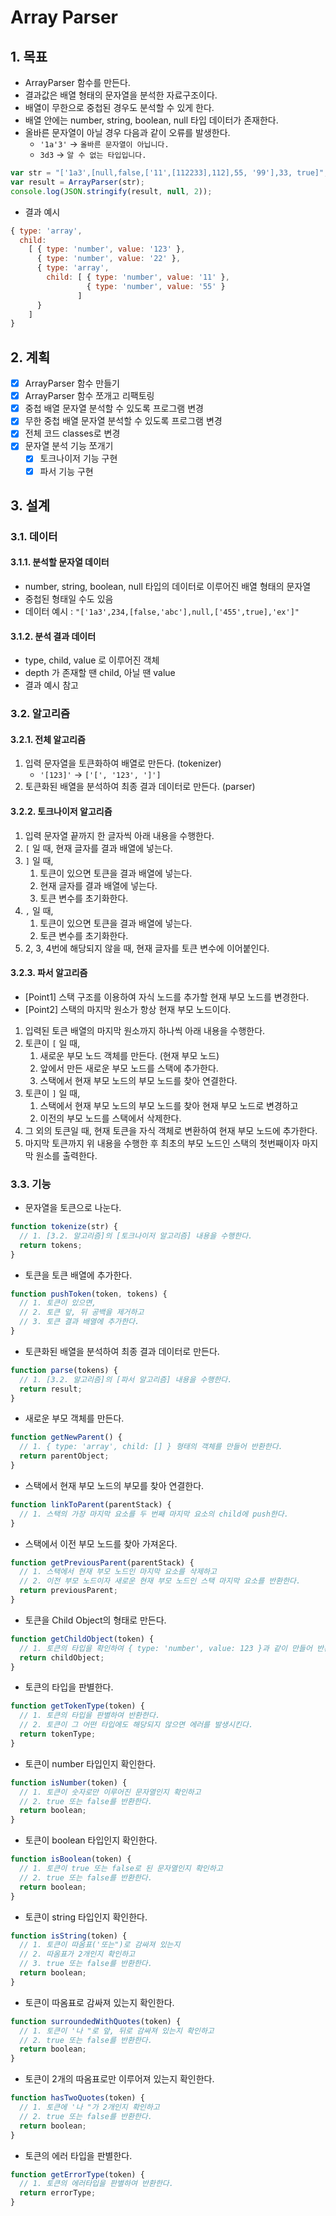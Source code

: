 # Array Parser

## 1. 목표

- ArrayParser 함수를 만든다.
- 결과값은 배열 형태의 문자열을 분석한 자료구조이다.
- 배열이 무한으로 중첩된 경우도 분석할 수 있게 한다.
- 배열 안에는 number, string, boolean, null 타입 데이터가 존재한다.
- 올바른 문자열이 아닐 경우 다음과 같이 오류를 발생한다.
  * `'1a'3'` -> `올바른 문자열이 아닙니다.`
  * `3d3` -> `알 수 없는 타입입니다.`

```javascript
var str = "['1a3',[null,false,['11',[112233],112],55, '99'],33, true]";
var result = ArrayParser(str);
console.log(JSON.stringify(result, null, 2));
```

- 결과 예시

```javascript
{ type: 'array',
  child:
    [ { type: 'number', value: '123' },
      { type: 'number', value: '22' },
      { type: 'array',
        child: [ { type: 'number', value: '11' },
                 { type: 'number', value: '55' }
               ] 
      }
    ] 
}
```

## 2. 계획

- [x] ArrayParser 함수 만들기
- [x] ArrayParser 함수 쪼개고 리팩토링
- [x] 중첩 배열 문자열 분석할 수 있도록 프로그램 변경
- [x] 무한 중첩 배열 문자열 분석할 수 있도록 프로그램 변경
- [x] 전체 코드 classes로 변경
- [x] 문자열 분석 기능 쪼개기
  - [x] 토크나이저 기능 구현
  - [x] 파서 기능 구현

## 3. 설계

### 3.1. 데이터

#### 3.1.1. 분석할 문자열 데이터

- number, string, boolean, null 타입의 데이터로 이루어진 배열 형태의 문자열
- 중첩된 형태일 수도 있음
- 데이터 예시 : `"['1a3',234,[false,'abc'],null,['455',true],'ex']"`

#### 3.1.2. 분석 결과 데이터

- type, child, value 로 이루어진 객체
- depth 가 존재할 땐 child, 아닐 땐 value
- 결과 예시 참고

### 3.2. 알고리즘

#### 3.2.1. 전체 알고리즘

1. 입력 문자열을 토큰화하여 배열로 만든다. (tokenizer)
    - `'[123]'` -> `['[', '123', ']']`
2. 토큰화된 배열을 분석하여 최종 결과 데이터로 만든다. (parser)

#### 3.2.2. 토크나이저 알고리즘

1. 입력 문자열 끝까지 한 글자씩 아래 내용을 수행한다.
2. `[` 일 때, 현재 글자를 결과 배열에 넣는다.
3. `]` 일 때,
    1. 토큰이 있으면 토큰을 결과 배열에 넣는다.
    2. 현재 글자를 결과 배열에 넣는다.
    3. 토큰 변수를 초기화한다.
4. `,` 일 때,
    1. 토큰이 있으면 토큰을 결과 배열에 넣는다.
    2. 토큰 변수를 초기화한다.
5. 2, 3, 4번에 해당되지 않을 때, 현재 글자를 토큰 변수에 이어붙인다.

#### 3.2.3. 파서 알고리즘

- [Point1] 스택 구조를 이용하여 자식 노드를 추가할 현재 부모 노드를 변경한다.
- [Point2] 스택의 마지막 원소가 항상 현재 부모 노드이다.

1. 입력된 토큰 배열의 마지막 원소까지 하나씩 아래 내용을 수행한다.
2. 토큰이 `[` 일 때,
    1. 새로운 부모 노드 객체를 만든다. (현재 부모 노드)
    2. 앞에서 만든 새로운 부모 노드를 스택에 추가한다.
    3. 스택에서 현재 부모 노드의 부모 노드를 찾아 연결한다.
3. 토큰이 `]` 일 때,
    1. 스택에서 현재 부모 노드의 부모 노드를 찾아 현재 부모 노드로 변경하고
    2. 이전의 부모 노드를 스택에서 삭제한다.
4. 그 외의 토큰일 때, 현재 토큰을 자식 객체로 변환하여 현재 부모 노드에 추가한다.
5. 마지막 토큰까지 위 내용을 수행한 후 최초의 부모 노드인 스택의 첫번째이자 마지막 원소를 출력한다.

### 3.3. 기능

- 문자열을 토큰으로 나눈다.

```javascript
function tokenize(str) {
  // 1. [3.2. 알고리즘]의 [토크나이저 알고리즘] 내용을 수행한다.
  return tokens;
}
```

- 토큰을 토큰 배열에 추가한다.

```javascript
function pushToken(token, tokens) {
  // 1. 토큰이 있으면,
  // 2. 토큰 앞, 뒤 공백을 제거하고
  // 3. 토큰 결과 배열에 추가한다.
}
```

- 토큰화된 배열을 분석하여 최종 결과 데이터로 만든다.

```javascript
function parse(tokens) {
  // 1. [3.2. 알고리즘]의 [파서 알고리즘] 내용을 수행한다.
  return result;
}
```

- 새로운 부모 객체를 만든다.

```javascript
function getNewParent() {
  // 1. { type: 'array', child: [] } 형태의 객체를 만들어 반환한다.
  return parentObject;
}
```

- 스택에서 현재 부모 노드의 부모를 찾아 연결한다.

```javascript
function linkToParent(parentStack) {
  // 1. 스택의 가장 마지막 요소를 두 번째 마지막 요소의 child에 push한다.
}
```

- 스택에서 이전 부모 노드를 찾아 가져온다.

```javascript
function getPreviousParent(parentStack) {
  // 1. 스택에서 현재 부모 노드인 마지막 요소를 삭제하고
  // 2. 이전 부모 노드이자 새로운 현재 부모 노드인 스택 마지막 요소를 반환한다.
  return previousParent;
}
```

- 토큰을 Child Object의 형태로 만든다.

```javascript
function getChildObject(token) {
  // 1. 토큰의 타입을 확인하여 { type: 'number', value: 123 }과 같이 만들어 반환한다.
  return childObject;
}
```

- 토큰의 타입을 판별한다.

```javascript
function getTokenType(token) {
  // 1. 토큰의 타입을 판별하여 반환한다.
  // 2. 토큰이 그 어떤 타입에도 해당되지 않으면 에러를 발생시킨다.
  return tokenType;
}
```

- 토큰이 number 타입인지 확인한다.

```javascript
function isNumber(token) {
  // 1. 토큰이 숫자로만 이루어진 문자열인지 확인하고
  // 2. true 또는 false를 반환한다.
  return boolean;
}
```

- 토큰이 boolean 타입인지 확인한다.

```javascript
function isBoolean(token) {
  // 1. 토큰이 true 또는 false로 된 문자열인지 확인하고
  // 2. true 또는 false를 반환한다.
  return boolean;
}
```

- 토큰이 string 타입인지 확인한다.

```javascript
function isString(token) {
  // 1. 토큰이 따옴표('또는")로 감싸져 있는지
  // 2. 따옴표가 2개인지 확인하고
  // 3. true 또는 false를 반환한다.
  return boolean;
}
```

- 토큰이 따옴표로 감싸져 있는지 확인한다.

```javascript
function surroundedWithQuotes(token) {
  // 1. 토큰이 '나 "로 앞, 뒤로 감싸져 있는지 확인하고
  // 2. true 또는 false를 반환한다.
  return boolean;
}
```

- 토큰이 2개의 따옴표로만 이루어져 있는지 확인한다.

```javascript
function hasTwoQuotes(token) {
  // 1. 토큰에 '나 "가 2개인지 확인하고
  // 2. true 또는 false를 반환한다.
  return boolean;
}
```

- 토큰의 에러 타입을 판별한다.

```javascript
function getErrorType(token) {
  // 1. 토큰의 에러타입을 판별하여 반환한다.
  return errorType;
}
```